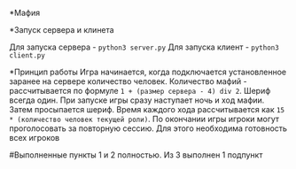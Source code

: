 *Мафия


*Запуск сервера и клинета

Для запуска сервера - `python3 server.py`
Для запуска клиент - `python3 client.py`


*Принцип работы
Игра начинается, когда подключается установленное заранее на сервере количество человек. 
Количество мафий - рассчитывается по формуле `1 + (размер сервера - 4) div 2`. Шериф всегда один.
При запуске игры сразу наступает ночь и ход мафии. Затем просыпается шериф. Время каждого хода рассчитывается
как `15 * (количество человек текущей роли)`. По окончании игры игроки могут проголосовать за повторную сессию. 
Для этого необходима готовность всех игроков

#Выполненные пункты
1 и 2 полностью. Из 3 выполнен 1 подпункт
